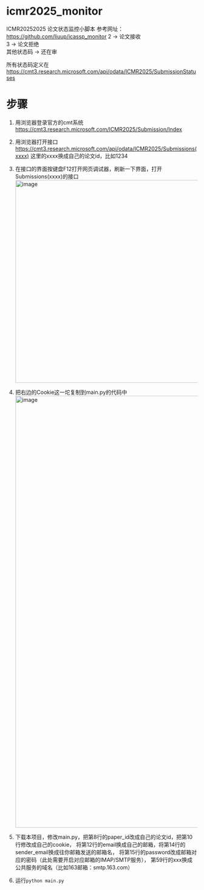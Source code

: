 # icmr2025_monitor
ICMR20252025 论文状态监控小脚本
参考网址：https://github.com/liuup/icassp_monitor
2 -> 论文接收  
3 -> 论文拒绝  
其他状态码 -> 还在审  

所有状态码定义在 https://cmt3.research.microsoft.com/api/odata/ICMR2025/SubmissionStatuses

# 步骤
1. 用浏览器登录官方的cmt系统 https://cmt3.research.microsoft.com/ICMR2025/Submission/Index

2. 用浏览器打开接口 https://cmt3.research.microsoft.com/api/odata/ICMR2025/Submissions(xxxx) 这里的xxxx换成自己的论文id，比如1234

3. 在接口的界面按键盘F12打开网页调试器，刷新一下界面，打开Submissions(xxxx)的接口
   <img width="533" alt="image" src="https://github.com/user-attachments/assets/6d92cbad-f59f-4fad-8b0a-6c0ced41d8ac" />

4. 把右边的Cookie这一坨复制到main.py的代码中
   <img width="1135" alt="image" src="https://github.com/user-attachments/assets/17b357a0-86aa-42ca-b9a7-dfde868b6439" />

5. 下载本项目，修改main.py，把第8行的paper_id改成自己的论文id，把第10行修改成自己的cookie，
   将第12行的email换成自己的邮箱，将第14行的sender_email换成往你邮箱发送的邮箱名，
   将第15行的password改成邮箱对应的密码（此处需要开启对应邮箱的IMAP/SMTP服务），
   第59行的xxx换成公共服务的域名（比如163邮箱：smtp.163.com）

6. 运行`python main.py`

